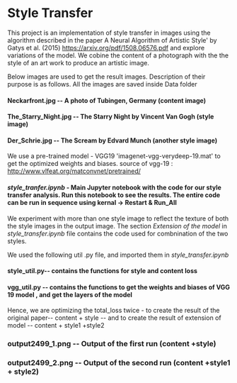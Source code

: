 
# Style Transfer


This project is an implementation of style transfer in images using the algorithm described in the paper A Neural Algorithm of Artistic Style' by Gatys et al. (2015) https://arxiv.org/pdf/1508.06576.pdf and explore variations of the model. We cobine the content of a photograph with the the style of an art work to produce an artistic image.

Below images are used to get the result images. Description of their purpose is as follows. All the images are saved inside Data folder  

#### Neckarfront.jpg -- A photo of Tubingen, Germany (content image)
#### The_Starry_Night.jpg -- The Starry Night by Vincent Van Gogh (style image)
#### Der_Schrie.jpg --  The Scream by Edvard Munch (another style image)

We use a pre-trained model - VGG19 'imagenet-vgg-verydeep-19.mat' to get the optimized weights and biases.
source of vgg-19 : http://www.vlfeat.org/matconvnet/pretrained/  

#### *style_tranfer.ipynb* - Main Jupyter notebook with the code for our style transfer analysis. Run this notebook to see the results. The entire code can be run in sequence using kernal -> Restart & Run_All

We experiment with more than one style image to reflect the texture of both the style images in the output image. The section *Extension of the model* in *style_transfer.ipynb* file contains the code used for combnination of the two styles.

We used the following util .py file, and imported them in *style_transfer.ipynb*
#### style_util.py-- contains  the functions for style and content loss
#### vgg_util.py --  contains the functions to get the weights and biases of VGG 19 model , and get the layers of the model

Hence, we are optimizing the total_loss twice - to create the result of the original paper-- content + style -- and to create the result of extension of model -- content + style1 +style2

### output2499_1.png -- Output of the first run (content +style)
### output2499_2.png -- Output of the second run (content +style1 + style2)

